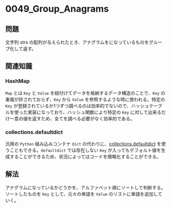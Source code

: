 # 0049_Group_Anagrams

## 問題

文字列 strs の配列が与えられたとき、アナグラムをになっているものをグループ化して返す。

## 関連知識

### HashMap

`Map` とは `Key` と `Value` を紐付けてデータを格納するデータ構造のことで、`Key` の重複が許されておらず、`Key` から `Value` を参照するような時に使われる。特定の `Key` が登録されているか1つずつ調べるのは効率的でないので、ハッシュテーブルを使った実装になっており、ハッシュ関数により特定の `Key` に対して出来るだけ一意の値を返すため、全てを調べる必要がなく効率的である。

### collections.defaultdict

汎用の `Python` 組み込みコンテナ `dict` の代わりに、[collections.defaultdict](https://docs.python.org/ja/3.10/library/collections.html) を使うこともできる。`defaultdict` では存在しない  `Key` が入ってもデフォルト値を生成することができるため、状況によってはコードを簡略化することができる。

## 解法

アナグラムになっているかどうかを、アルファベット順にソートして判断する。ソートしたものを `Key` として、元々の単語を `Value` のリストに単語を追加していく。